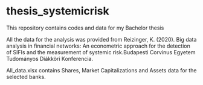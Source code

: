 # thesis_systemicrisk
This repository contains codes and data for my Bachelor thesis

All the data for the analysis was provided from Reizinger, K. (2020). Big data analysis in financial networks: An econometric approach for the detection of SIFIs and the measurement of systemic risk.Budapesti Corvinus Egyetem Tudományos Diákköri Konferencia.

All_data.xlsx contains Shares, Market Capitalizations and Assets data for the selected banks.
